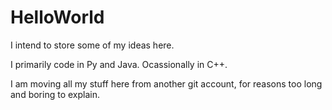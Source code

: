# HelloWorld
I intend to store some of my ideas here. 

I primarily code in Py and Java. Ocassionally in C++. 

I am moving all my stuff here from another git account, for reasons too long and boring to explain. 
